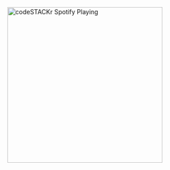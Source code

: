 [<img src="https://vercel.com/akshaikumar-n/api/spotify" alt="codeSTACKr Spotify Playing" width="350" />](https://open.spotify.com/user/akshai)
